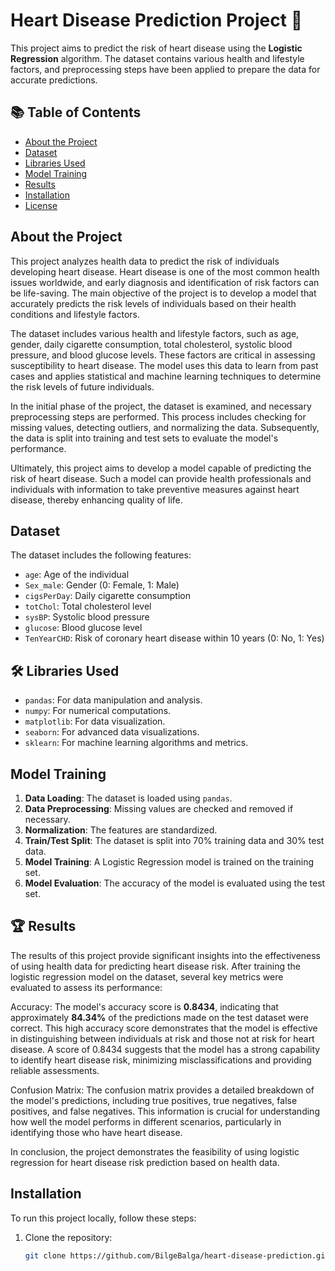# Heart Disease Prediction Project 🏩

This project aims to predict the risk of heart disease using the **Logistic Regression** algorithm. The dataset contains various health and lifestyle factors, and preprocessing steps have been applied to prepare the data for accurate predictions.

## 📚 Table of Contents

- [About the Project](#about-the-project)
- [Dataset](#dataset)
- [Libraries Used](#libraries-used)
- [Model Training](#model-training)
- [Results](#results)
- [Installation](#installation)
- [License](#license)

## About the Project

This project analyzes health data to predict the risk of individuals developing heart disease. Heart disease is one of the most common health issues worldwide, and early diagnosis and identification of risk factors can be life-saving. The main objective of the project is to develop a model that accurately predicts the risk levels of individuals based on their health conditions and lifestyle factors.

The dataset includes various health and lifestyle factors, such as age, gender, daily cigarette consumption, total cholesterol, systolic blood pressure, and blood glucose levels. These factors are critical in assessing susceptibility to heart disease. The model uses this data to learn from past cases and applies statistical and machine learning techniques to determine the risk levels of future individuals.

In the initial phase of the project, the dataset is examined, and necessary preprocessing steps are performed. This process includes checking for missing values, detecting outliers, and normalizing the data. Subsequently, the data is split into training and test sets to evaluate the model's performance.

Ultimately, this project aims to develop a model capable of predicting the risk of heart disease. Such a model can provide health professionals and individuals with information to take preventive measures against heart disease, thereby enhancing quality of life.

## Dataset

The dataset includes the following features:
- `age`: Age of the individual
- `Sex_male`: Gender (0: Female, 1: Male)
- `cigsPerDay`: Daily cigarette consumption
- `totChol`: Total cholesterol level
- `sysBP`: Systolic blood pressure
- `glucose`: Blood glucose level
- `TenYearCHD`: Risk of coronary heart disease within 10 years (0: No, 1: Yes)

## 🛠️  Libraries Used

- `pandas`: For data manipulation and analysis.
- `numpy`: For numerical computations.
- `matplotlib`: For data visualization.
- `seaborn`: For advanced data visualizations.
- `sklearn`: For machine learning algorithms and metrics.

## Model Training

1. **Data Loading**: The dataset is loaded using `pandas`.
2. **Data Preprocessing**: Missing values are checked and removed if necessary.
3. **Normalization**: The features are standardized.
4. **Train/Test Split**: The dataset is split into 70% training data and 30% test data.
5. **Model Training**: A Logistic Regression model is trained on the training set.
6. **Model Evaluation**: The accuracy of the model is evaluated using the test set.

## 🏆 Results

The results of this project provide significant insights into the effectiveness of using health data for predicting heart disease risk. After training the logistic regression model on the dataset, several key metrics were evaluated to assess its performance:

Accuracy: The model's accuracy score is **0.8434**, indicating that approximately **84.34%** of the predictions made on the test dataset were correct. This high accuracy score demonstrates that the model is effective in distinguishing between individuals at risk and those not at risk for heart disease. A score of 0.8434 suggests that the model has a strong capability to identify heart disease risk, minimizing misclassifications and providing reliable assessments.

Confusion Matrix: The confusion matrix provides a detailed breakdown of the model's predictions, including true positives, true negatives, false positives, and false negatives. This information is crucial for understanding how well the model performs in different scenarios, particularly in identifying those who have heart disease.

In conclusion, the project demonstrates the feasibility of using logistic regression for heart disease risk prediction based on health data.

## Installation

To run this project locally, follow these steps:

1. Clone the repository:
   ```bash
   git clone https://github.com/BilgeBalga/heart-disease-prediction.git
